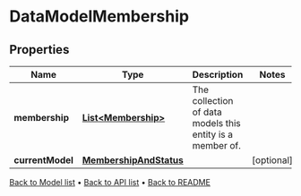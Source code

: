 

# DataModelMembership


## Properties

| Name | Type | Description | Notes |
|------------ | ------------- | ------------- | -------------|
|**membership** | [**List&lt;Membership&gt;**](Membership.md) | The collection of data models this entity is a member of. |  |
|**currentModel** | [**MembershipAndStatus**](MembershipAndStatus.md) |  |  [optional] |



[Back to Model list](../README.md#documentation-for-models) &#8226; [Back to API list](../README.md#documentation-for-api-endpoints) &#8226; [Back to README](../README.md)



